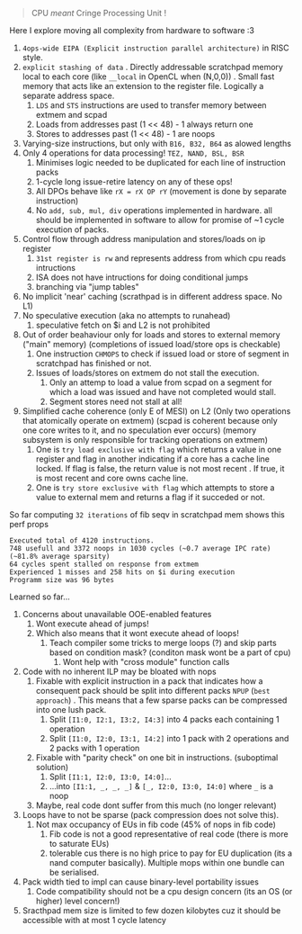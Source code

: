 > CPU *meant* Cringe Processing Unit !

Here I explore moving all complexity from hardware to software :3
1. `4ops-wide EIPA (Explicit instruction parallel architecture)` in RISC style.
2. `explicit stashing of data` . Directly addressable scratchpad memory local to each core (like `__local` in OpenCL when (N,0,0)) . Small fast memory that acts like an extension to the register file. Logically a separate address space.
   1. `LDS` and `STS` instructions are used to transfer memory between extmem and scpad
   2. Loads from addresses past (1 << 48) - 1 always return one
   3. Stores to addresses past (1 << 48) - 1 are noops
3. Varying-size instructions, but only with `B16, B32, B64` as alowed lengths
4. Only 4 operations for data processing! `TEZ, NAND, BSL, BSR`
   1. Minimises logic needed to be duplicated for each line of instruction packs
   2. 1-cycle long issue-retire latency on any of these ops!
   3. All DPOs behave like `rX = rX OP rY` (movement is done by separate instruction)
   4. No `add, sub, mul, div` operations implemented in hardware. all should be implemented in software to allow for promise of ~1 cycle execution of packs.
5. Control flow through address manipulation and stores/loads on ip register
   1. `31st register is rw` and represents address from which cpu reads intructions
   2. ISA does not have intructions for doing conditional jumps
   3. branching via "jump tables"
6. No implicit 'near' caching (scrathpad is in different address space. No L1)
7. No speculative execution (aka no attempts to runahead)
   1. speculative fetch on $i and L2 is not prohibited
8. Out of order beahaviour only for loads and stores to external memory ("main" memory) (completions of issued load/store ops is checkable)
   1. One instruction `CHMOPS` to check if issued load or store of segment in scratchpad has finished or not.
   2. Issues of loads/stores on extmem do not stall the execution.
      1. Only an attemp to load a value from scpad on a segment for which a load was issued and have not completed would stall.
      2. Segment stores need not stall at all!
9.  Simplified cache coherence (only E of MESI) on L2 (Only two operations that atomically operate on extmem) (scpad is coherent because only one core writes to it, and no speculation ever occurs) (memory subsystem is only responsible for tracking operations on extmem)
      1. One is `try load exclusive with flag` which returns a value in one register and flag in another indicating if a core has a cache line locked. If flag is false, the return value is not most recent . If true, it is most recent and core owns cache line.
      2. One is `try store exclusive with flag` which attempts to store a value to external mem and returns a flag if it succeded or not.

So far computing `32 iterations` of fib seqv in scratchpad mem shows this perf props
```
Executed total of 4120 instructions.
748 usefull and 3372 noops in 1030 cycles (~0.7 average IPC rate) (~81.8% average sparsity)
64 cycles spent stalled on response from extmem
Experienced 1 misses and 258 hits on $i during execution
Programm size was 96 bytes
```

Learned so far...

1. Concerns about unavailable OOE-enabled features
   1. Wont execute ahead of jumps!
   2. Which also means that it wont execute ahead of loops!
      1. Teach compiler some tricks to merge loops (?) and skip parts based on condition mask? (conditon mask wont be a part of cpu)
         1. Wont help with "cross module" function calls
2. Code with no inherent ILP may be bloated with nops
   1. Fixable with explicit instruction in a pack that indicates how a consequent pack should be split into different packs `NPUP` (`best approach`) . This means that a few sparse packs can be compressed into one lush pack.
      1. Split `[I1:0, I2:1, I3:2, I4:3]` into 4 packs each containing 1 operation
      2. Split `[I1:0, I2:0, I3:1, I4:2]` into 1 pack with 2 operations and 2 packs with 1 operation
   2. Fixable with "parity check" on one bit in instructions. (suboptimal solution)
      1. Split `[I1:1, I2:0, I3:0, I4:0]`...
      2. ...into `[I1:1, _, _, _]` & `[_, I2:0, I3:0, I4:0]` where `_` is a noop
   3. Maybe, real code dont suffer from this much (no longer relevant)
3. Loops have to not be sparse (pack compression does not solve this).
   1. Not max occupancy of EUs in fib code (45% of nops in fib code)
      1. Fib code is not a good representative of real code (there is more to saturate EUs)
      2. tolerable cus there is no high price to pay for EU duplication (its a nand computer basically). Multiple mops within one bundle can be serialised.
4. Pack width tied to impl can cause binary-level portability issues
   1. Code compatibility should not be a cpu design concern (its an OS (or higher) level concern!)
5. Sracthpad mem size is limited to few dozen kilobytes cuz it should be accessible with at most 1 cycle latency


